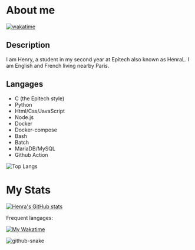 # About me 
[![wakatime](https://wakatime.com/badge/user/018d3733-67ff-4538-8d3d-cee4bee65e1b.svg)](https://wakatime.com/@018d3733-67ff-4538-8d3d-cee4bee65e1b)
## Description
  I am Henry, a student in my second year at Epitech also known as HenraL.
  I am English and French living nearby Paris.

## Langages
  * C (the Epitech style)
  * Python
  * Html/Css/JavaScript
  * Node.js
  * Docker
  * Docker-compose
  * Bash
  * Batch
  * MariaDB/MySQL
  * Github Action

![Top Langs](https://github-readme-stats.vercel.app/api/top-langs/?username=HenraL&theme=blue-green&layout=compact)

# My Stats

[![Henra's GitHub stats](https://github-readme-stats.vercel.app/api?username=HenraL&show_icons=true&theme=blue-green)](https://github.com/anuraghazra/github-readme-stats)

Frequent langages:

[![My Wakatime](https://github-readme-stats.vercel.app/api/wakatime?username=HenraL&layout=compact&show_icons=true)](https://wakatime.com/@HenraL)

<picture>
  <source media="(prefers-color-scheme: dark)" srcset="./dist/github-snake-dark.svg" />
  <source media="(prefers-color-scheme: light)" srcset="./dist/github-snake.svg" />
  <img alt="github-snake" src="github-snake.svg" />
</picture>
